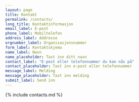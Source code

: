 ```yaml
---
layout: page
title: Kontakt
permalink: /contacts/
long_title: Kontaktinformasjon
email_label: E-post
phone_label: Mobiltelefon
address_label: Addresse
orgnumber_label: Organisasjonsnummer
form_label: Kontaktskjema
name_label: Navn
name_placeholder: Tast inn ditt navn
contact_label: "E-post eller telefonnummer du kan nås på"
contact_placeholder: Tast inn e-post eller telefonnummer
message_label: Melding
message_placeholder: Tast inn melding
submit_label: Send inn
---
```

{% include contacts.md %}
